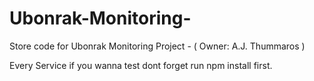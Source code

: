 # Ubonrak-Monitoring-
Store code for Ubonrak Monitoring Project - ( Owner: A.J. Thummaros )

Every Service if you wanna test dont forget run npm install first.
